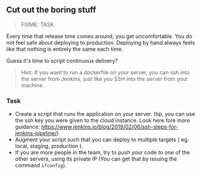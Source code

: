 ## Cut out the boring stuff

> FIXME: TASK

Every time that release time comes around, you get uncomfortable.
You do not feel safe about deploying to production.
Deploying by hand always feels like that nothing is entirely the same each time.

Guess it's time to script continuous delivery?

> Hint: If you want to run a dockerfile on your server,
> you can ssh into the server from Jenkins,
> just like you SSH into the server from your machine.

### Task

- Create a script that runs the application on your server.
    (tip, you can use the ssh key you were given to the cloud instance.
    Look here fore more guidance:
    https://www.jenkins.io/blog/2019/02/06/ssh-steps-for-jenkins-pipeline/)
- Augment your script such that you can deploy to multiple targets
    ( eg. local, staging, production ).
- If you are more people in the team,
    try to push your code to one of the other servers,
    using its private IP (You can get that by issuing the command `ifconfig`).
